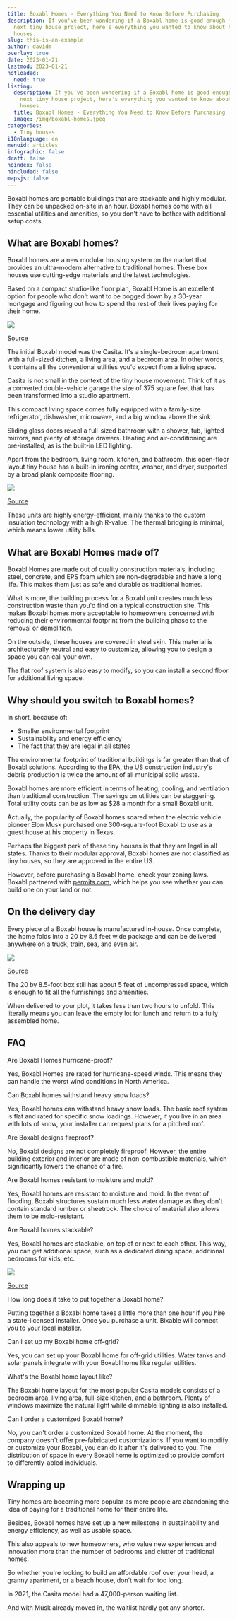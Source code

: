 ```yaml
---
title: Boxabl Homes - Everything You Need to Know Before Purchasing
description: If you've been wondering if a Boxabl home is good enough for your
  next tiny house project, here's everything you wanted to know about these
  houses.
slug: this-is-an-example
author: davidm
overlay: true
date: 2023-01-21
lastmod: 2023-01-21
notloaded:
  need: true
listing:
  description: If you've been wondering if a Boxabl home is good enough for your
    next tiny house project, here's everything you wanted to know about these
    houses.
  title: Boxabl Homes - Everything You Need to Know Before Purchasing
  image: /img/boxabl-homes.jpeg
categories:
  - Tiny houses
i18nlanguage: en
menuid: articles
infographic: false
draft: false
noindex: false
hincluded: false
mapsjs: false
---
```

Boxabl homes are portable buildings that are stackable and highly modular. They can be unpacked on-site in an hour. Boxabl homes come with all essential utilities and amenities, so you don't have to bother with additional setup costs. 

## What are Boxabl homes?

Boxabl homes are a new modular housing system on the market that provides an ultra-modern alternative to traditional homes. These box houses use cutting-edge materials and the latest technologies. 

Based on a compact studio-like floor plan, Boxabl Home is an excellent option for people who don't want to be bogged down by a 30-year mortgage and figuring out how to spend the rest of their lives paying for their home. 

![](https://lh3.googleusercontent.com/dTeBMqmIkToL3WhtXHnICfru26ARzztCTtNMdnVG0_n3VvPFvmRHtsGRy4BhvvX4eGgZj7X9028cLvfCQgH-obhAUGETmITFYiYGHS4NfOfeQHybYWv_Boja0qkpVZpTJChLzZykAileNv47y2mAGCe1zUc320ImBNzZdblzRCyWoPFCKAmQyLPtQqmudg)

[Source](https://housinginnovation.co/rapidshelter/boxabl/)

The initial Boxabl model was the Casita. It's a single-bedroom apartment with a full-sized kitchen, a living area, and a bedroom area. In other words, it contains all the conventional utilities you'd expect from a living space. 

Casita is not small in the context of the tiny house movement. Think of it as a converted double-vehicle garage the size of 375 square feet that has been transformed into a studio apartment. 

This compact living space comes fully equipped with a family-size refrigerator, dishwasher, microwave, and a big window above the sink. 

Sliding glass doors reveal a full-sized bathroom with a shower, tub, lighted mirrors, and plenty of storage drawers. Heating and air-conditioning are pre-installed, as is the built-in LED lighting.

Apart from the bedroom, living room, kitchen, and bathroom, this open-floor layout tiny house has a built-in ironing center, washer, and dryer, supported by a broad plank composite flooring.

![](https://lh3.googleusercontent.com/3nYx3aoEaQg18RO90RmzMoMoStQRVJ5EQtTBM8pHbsUqyfI-Qhwqm8B2_7-x4GN-EwAnxswn58pQZSxtgnVZoTK9VO5dJR28MgpmI3LBrCK26snAXee2UN7-RI1VaBlUz-uKnfBOy7QRI4JQpFyiCB-peoIkLH8xrQgWkyRX107WtMyrJj_7JJGbaY0Qgg)

[Source](https://www.boxabl.com)

These units are highly energy-efficient, mainly thanks to the custom insulation technology with a high R-value. The thermal bridging is minimal, which means lower utility bills. 

## What are Boxabl Homes made of?

Boxabl Homes are made out of quality construction materials, including steel, concrete, and EPS foam which are non-degradable and have a long life. This makes them just as safe and durable as traditional homes. 

What is more, the building process for a Boxabl unit creates much less construction waste than you'd find on a typical construction site. This makes Boxabl homes more acceptable to homeowners concerned with reducing their environmental footprint from the building phase to the removal or demolition.

On the outside, these houses are covered in steel skin. This material is architecturally neutral and easy to customize, allowing you to design a space you can call your own. 

The flat roof system is also easy to modify, so you can install a second floor for additional living space. 

## Why should you switch to Boxabl homes?

In short, because of:

* Smaller environmental footprint
* Sustainability and energy efficiency
* The fact that they are legal in all states

The environmental footprint of traditional buildings is far greater than that of Boxabl solutions. According to the EPA, the US construction industry's debris production is twice the amount of all municipal solid waste. 

Boxabl homes are more efficient in terms of heating, cooling, and ventilation than traditional construction. The savings on utilities can be staggering. Total utility costs can be as low as $28 a month for a small Boxabl unit. 

Actually, the popularity of Boxabl homes soared when the electric vehicle pioneer Elon Musk purchased one 300-square-foot Boxabl to use as a guest house at his property in Texas. 

Perhaps the biggest perk of these tiny houses is that they are legal in all states. Thanks to their modular approval, Boxabl homes are not classified as tiny houses, so they are approved in the entire US. 

However, before purchasing a Boxabl home, check your zoning laws. Boxabl partnered with [permits.com](https://boxabl.permits.com/), which helps you see whether you can build one on your land or not. 

## On the delivery day

Every piece of a Boxabl house is manufactured in-house. Once complete, the home folds into a 20 by 8.5 feet wide package and can be delivered anywhere on a truck, train, sea, and even air. 

![](https://lh5.googleusercontent.com/0o0rGSo1PytPhs3dskm0thAr_TtRXa-IM6xzCA1mpMLJznE3g1I_GN-lkkyXDM3HgLHqAN-vEKS-Ma0d9BZKMQXjz_-YIkI2cqkrX0yV8KJak5D4W21sXyJIPCLHaWfq4H14ArMEaYtV64y5WMB8Rh18GE35gTW01ur7J8TnlGeJZxYuhCEK98dXVY0bYg)

[Source](https://www.mappingmegan.com/boxabl-folding-house-tiny-home-movement/)

The 20 by 8.5-foot box still has about 5 feet of uncompressed space, which is enough to fit all the furnishings and amenities. 

When delivered to your plot, it takes less than two hours to unfold. This literally means you can leave the empty lot for lunch and return to a fully assembled home. 

## FAQ

Are Boxabl Homes hurricane-proof?

Yes, Boxabl Homes are rated for hurricane-speed winds. This means they can handle the worst wind conditions in North America. 

Can Boxabl homes withstand heavy snow loads?

Yes, Boxabl homes can withstand heavy snow loads. The basic roof system is flat and rated for specific snow loadings. However, if you live in an area with lots of snow, your installer can request plans for a pitched roof. 

Are Boxabl designs fireproof?

No, Boxabl designs are not completely fireproof. However, the entire building exterior and interior are made of non-combustible materials, which significantly lowers the chance of a fire. 

Are Boxabl homes resistant to moisture and mold?

Yes, Boxabl homes are resistant to moisture and mold. In the event of flooding, Boxabl structures sustain much less water damage as they don't contain standard lumber or sheetrock. The choice of material also allows them to be mold-resistant.

Are Boxabl homes stackable?

Yes, Boxabl homes are stackable, on top of or next to each other. This way, you can get additional space, such as a dedicated dining space, additional bedrooms for kids, etc. 

![](https://lh3.googleusercontent.com/jSkM6R-m2fPiKFwB8DIKoZSf_jjz_fVP1bscM87uLSRZJTFeaG2NMOx0zYmbh7_hkv4B4O_K9Y2BWXPIr11CakcBDCh2oRSEgXPS64cIelD3yl4pa2AYmdEKSBW6HXs189_PHElppN6AyrVcjemNf1JXAjPGk_wO6zyd7PR8oglwBD_vPRGdOyE2Ts0eMg)

[Source](https://www.facebook.com/boxabl/posts/stack-and-connect-boxabls-to-create-any-building-you-can-imagine-soon-we-will-an/1705293286279790/)

How long does it take to put together a Boxabl home?

Putting together a Boxabl home takes a little more than one hour if you hire a state-licensed installer. Once you purchase a unit, Bixable will connect you to your local installer. 

Can I set up my Boxabl home off-grid?

Yes, you can set up your Boxabl home for off-grid utilities. Water tanks and solar panels integrate with your Boxabl home like regular utilities. 

What's the Boxabl home layout like?

The Boxabl home layout for the most popular Casita models consists of a bedroom area, living area, full-size kitchen, and a bathroom. Plenty of windows maximize the natural light while dimmable lighting is also installed. 

Can I order a customized Boxabl home?

No, you can't order a customized Boxabl home. At the moment, the company doesn't offer pre-fabricated customizations. If you want to modify or customize your Boxabl, you can do it after it's delivered to you. The distribution of space in every Boxabl home is optimized to provide comfort to differently-abled individuals.  

## Wrapping up

Tiny homes are becoming more popular as more people are abandoning the idea of paying for a traditional home for their entire life.

Besides, Boxabl homes have set up a new milestone in sustainability and energy efficiency, as well as usable space.

This also appeals to new homeowners, who value new experiences and innovation more than the number of bedrooms and clutter of traditional homes. 

So whether you're looking to build an affordable roof over your head, a granny apartment, or a beach house, don't wait for too long. 

In 2021, the Casita model had a 47,000-person waiting list. 

And with Musk already moved in, the waitlist hardly got any shorter.